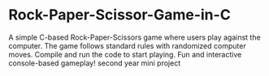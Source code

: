 # Rock-Paper-Scissor-Game-in-C
A simple C-based Rock-Paper-Scissors game where users play against the computer. The game follows standard rules with randomized computer moves. Compile and run the code to start playing. Fun and interactive console-based gameplay!
second year mini project
